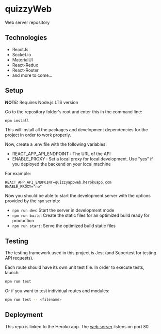 # quizzyWeb

Web server repository

## Technologies

-   ReactJs
-   Socket.io
-   MaterialUI
-   React-Redux
-   React-Router
-   and more to come...

## Setup

**NOTE:** Requires Node.js LTS version

Go to the repository folder's root and enter this in the command line:

```bash
npm install
```

This will install all the packages and development dependencies for the project
in order to work properly.

Now, create a .env file with the following variables:

- REACT_APP_API_ENDPOINT : The URL of the API
- ENABLE_PROXY : Set a local proxy for local development. Use "yes" if you deployed the backend on your local machine

For example:

```
REACT_APP_API_ENDPOINT=quizzyappweb.herokuapp.com
ENABLE_PROXY="no"
```

Now you should be able to start the development server with the options provided by the `npm` scripts:

-   `npm run dev`: Start the server in development mode
-   `npm run build`: Create the static files for an optimized build ready for production
-   `npm run start`: Serve the optimized build static files

## Testing

The testing framework used in this project is Jest (and Supertest for testing API requests).

Each route should have its own unit test file. In order to execute tests, launch

```bash
npm run test
```

Or if you want to test individual routes and modules:

```bash
npm run test -- <filename>
```

## Deployment

This repo is linked to the Heroku app. The [web server](https://quizzyappweb.herokuapp.com) listens on port 80
